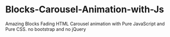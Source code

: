 # Blocks-Carousel-Animation-with-Js
Amazing Blocks Fading HTML Carousel animation with Pure JavaScript and Pure CSS. no bootstrap and no jQuery
